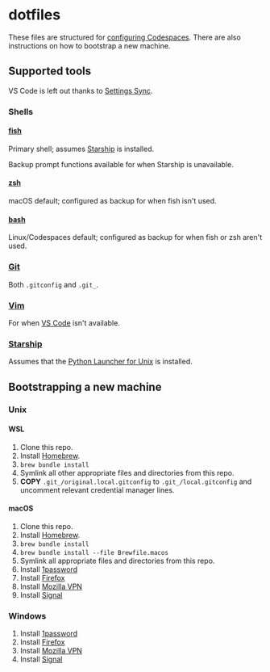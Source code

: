 # dotfiles

These files are structured for [configuring Codespaces](https://docs.github.com/en/codespaces/customizing-your-codespace/personalizing-codespaces-for-your-account#dotfiles). There are also instructions on how to bootstrap a new machine.

## Supported tools

VS Code is left out thanks to [Settings Sync](https://code.visualstudio.com/docs/editor/settings-sync).

### Shells

#### [fish](https://fishshell.com/)

Primary shell; assumes [Starship](https://starship.rs/) is installed.

Backup prompt functions available for when Starship is unavailable.


#### [zsh](https://zsh.sourceforge.io/)

macOS default; configured as backup for when fish isn't used.


#### [bash](https://www.gnu.org/software/bash/)

Linux/Codespaces default; configured as backup for when fish or zsh aren't used.


### [Git](https://git-scm.com/)

Both `.gitconfig` and `.git_`.


### [Vim](https://www.vim.org/)

For when [VS Code](https://code.visualstudio.com/) isn't available.


### [Starship](https://starship.rs/)

Assumes that the [Python Launcher for Unix](https://github.com/brettcannon/python-launcher) is installed.


## Bootstrapping a new machine

### Unix

#### WSL

1. Clone this repo.
1. Install [Homebrew](https://brew.sh/).
1. `brew bundle install`
1. Symlink all other appropriate files and directories from this repo.
1. **COPY** `.git_/original.local.gitconfig` to `.git_/local.gitconfig` and
   uncomment relevant credential manager lines.


#### macOS

1. Clone this repo.
1. Install [Homebrew](https://brew.sh/).
1. `brew bundle install`
1. `brew bundle install --file Brewfile.macos`
1. Symlink all appropriate files and directories from this repo.
1. Install [1password](https://1password.com/)
1. Install [Firefox](https://www.mozilla.org/en-CA/firefox/new/)
1. Install [Mozilla VPN](https://www.mozilla.org/)
1. Install [Signal](https://signal.org/)


### Windows

1. Install [1password](https://1password.com/)
1. Install [Firefox](https://www.mozilla.org/en-CA/firefox/new/)
1. Install [Mozilla VPN](https://www.mozilla.org/)
1. Install [Signal](https://signal.org/)
